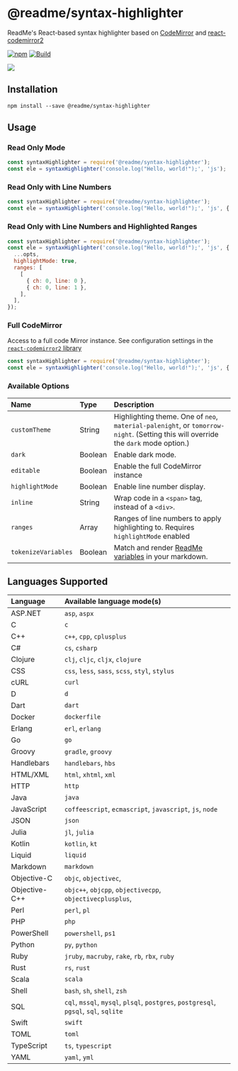 # @readme/syntax-highlighter

ReadMe's React-based syntax highlighter based on [CodeMirror][codemirror] and [react-codemirror2][react-codemirror]

[![npm](https://img.shields.io/npm/v/@readme/syntax-highlighter)](https://npm.im/@readme/syntax-highlighter) [![Build](https://github.com/readmeio/syntax-highlighter/workflows/CI/badge.svg)](https://github.com/readmeio/syntax-highlighter)

[![](https://d3vv6lp55qjaqc.cloudfront.net/items/1M3C3j0I0s0j3T362344/Untitled-2.png)](https://readme.io)

## Installation

```
npm install --save @readme/syntax-highlighter
```

## Usage
### Read Only Mode
```js
const syntaxHighlighter = require('@readme/syntax-highlighter');
const ele = syntaxHighlighter('console.log("Hello, world!");', 'js');
```

### Read Only with Line Numbers
```js
const syntaxHighlighter = require('@readme/syntax-highlighter');
const ele = syntaxHighlighter('console.log("Hello, world!");', 'js', { ...opts, highlightMode: true });
```

### Read Only with Line Numbers and Highlighted Ranges
```js
const syntaxHighlighter = require('@readme/syntax-highlighter');
const ele = syntaxHighlighter('console.log("Hello, world!");', 'js', {
  ...opts,
  highlightMode: true,
  ranges: [
    [
      { ch: 0, line: 0 },
      { ch: 0, line: 1 },
    ],
  ],
});
```

### Full CodeMirror
Access to a full code Mirror instance. See configuration settings in the [`react-codemirror2` library][react-codemirror#props]

```js
const syntaxHighlighter = require('@readme/syntax-highlighter');
const ele = syntaxHighlighter('console.log("Hello, world!");', 'js', { ...opts, editable: true }, { ...editorProps });
```

### Available Options
| Name | Type | Description |
| :--- | :--- | :--- |
| `customTheme` | String | Highlighting theme. One of `neo`, `material-palenight`, or `tomorrow-night`. (Setting this will override the `dark` mode option.)
| `dark` | Boolean | Enable dark mode. |
| `editable` | Boolean | Enable the full CodeMirror instance |
| `highlightMode` | Boolean | Enable line number display. |
| `inline` | String | Wrap code in a `<span>` tag, instead of a `<div>`. |
| `ranges` | Array | Ranges of line numbers to apply highlighting to. Requires `highlightMode` enabled |
| `tokenizeVariables` | Boolean | Match and render [ReadMe variables](rdme-variable) in your markdown. |

## Languages Supported

| Language | Available language mode(s) |
| :--- | :--- |
| ASP.NET | `asp`, `aspx` |
| C | `c` |
| C++ | `c++`, `cpp`, `cplusplus` |
| C# | `cs`, `csharp` |
| Clojure | `clj`, `cljc`, `cljx`, `clojure` |
| CSS | `css`, `less`, `sass`, `scss`, `styl`, `stylus` |
| cURL | `curl` |
| D | `d` |
| Dart | `dart` |
| Docker | `dockerfile` |
| Erlang | `erl`, `erlang` |
| Go | `go` |
| Groovy | `gradle`, `groovy` |
| Handlebars | `handlebars`, `hbs` |
| HTML/XML | `html`, `xhtml`, `xml` |
| HTTP | `http` |
| Java | `java` |
| JavaScript | `coffeescript`, `ecmascript`, `javascript`, `js`, `node` |
| JSON | `json` |
| Julia | `jl`, `julia` |
| Kotlin | `kotlin`, `kt` |
| Liquid | `liquid` |
| Markdown | `markdown` |
| Objective-C | `objc`, `objectivec`,  |
| Objective-C++ | `objc++`, `objcpp`, `objectivecpp`, `objectivecplusplus`,  |
| Perl | `perl`, `pl` |
| PHP | `php` |
| PowerShell | `powershell`, `ps1` |
| Python | `py`, `python` |
| Ruby | `jruby`, `macruby`, `rake`, `rb`, `rbx`, `ruby` |
| Rust | `rs`, `rust` |
| Scala | `scala` |
| Shell | `bash`, `sh`, `shell`, `zsh` |
| SQL | `cql`, `mssql`, `mysql`, `plsql`, `postgres`, `postgresql`, `pgsql`, `sql`, `sqlite` |
| Swift | `swift` |
| TOML | `toml` |
| TypeScript | `ts`, `typescript` |
| YAML | `yaml`, `yml` |


[rdme-variable]: https://github.com/readmeio/api-explorer/tree/next/packages/variable
[codemirror]: https://github.com/codemirror/CodeMirror
[react-codemirror]: https://github.com/scniro/react-codemirror2
[react-codemirror#props]: https://github.com/scniro/react-codemirror2#props